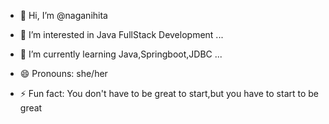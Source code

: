 - 👋 Hi, I’m @naganihita
- 👀 I’m interested in Java FullStack Development ...
- 🌱 I’m currently learning Java,Springboot,JDBC ...

- 😄 Pronouns: she/her
- ⚡ Fun fact: You don't have to be great to start,but you have to start to be great


